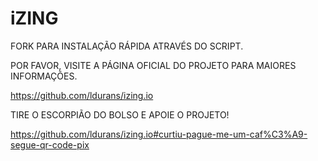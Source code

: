 # iZING

FORK PARA INSTALAÇÃO RÁPIDA ATRAVÉS DO SCRIPT.

POR FAVOR, VISITE A PÁGINA OFICIAL DO PROJETO PARA MAIORES INFORMAÇÕES.

https://github.com/ldurans/izing.io



TIRE O ESCORPIÃO DO BOLSO E APOIE O PROJETO!

https://github.com/ldurans/izing.io#curtiu-pague-me-um-caf%C3%A9-segue-qr-code-pix